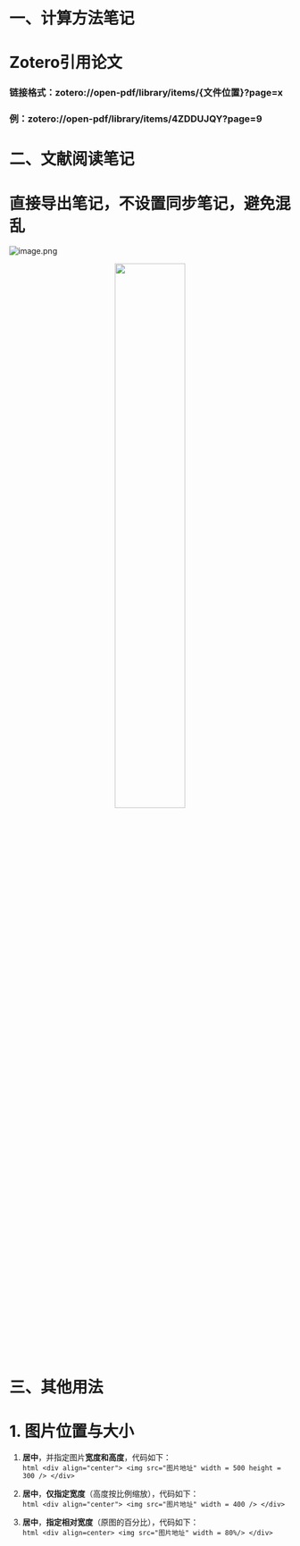 # 一、计算方法笔记
# Zotero引用论文
### 链接格式：zotero://open-pdf/library/items/{文件位置}?page=x

### 例：zotero://open-pdf/library/items/4ZDDUJQY?page=9





# 二、文献阅读笔记

# 直接导出笔记，不设置同步笔记，避免混乱

![image.png](https://jf-1325624113.cos.ap-guangzhou.myqcloud.com/study_picture/202404111649370.png)



<div align="center"> <img src="https://jf-1325624113.cos.ap-guangzhou.myqcloud.com/study_picture/202404111650108.png" width=50%/> </div>


# 三、其他用法
# 1. 图片位置与大小
1. **居中**，并指定图片**宽度和高度**，代码如下：  
    `html <div align="center"> <img src="图片地址" width = 500 height = 300 /> </div>`  
    
2. **居中**，**仅指定宽度**（高度按比例缩放），代码如下：  
    `html <div align="center"> <img src="图片地址" width = 400 /> </div>`  
    
3. **居中**，**指定相对宽度**（原图的百分比），代码如下：  
    `html <div align=center> <img src="图片地址" width = 80%/> </div>`